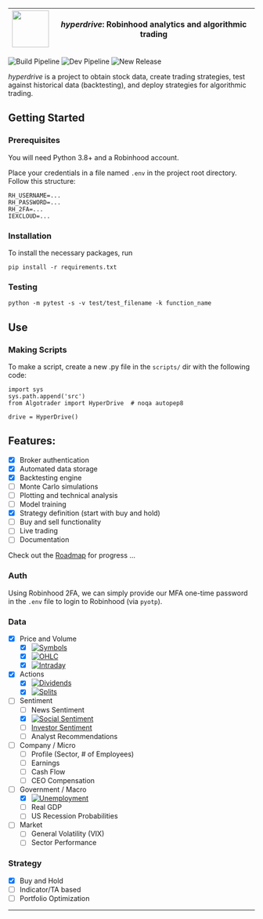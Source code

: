 | <img src="https://raw.githubusercontent.com/suchak1/hyperdrive/master/img/1.png" width="75" /> | _hyperdrive_: Robinhood analytics and algorithmic trading |
| ---------------------------------------------------------------------------------------------- | --------------------------------------------------------- |

![Build Pipeline](https://github.com/suchak1/hyperdrive/workflows/Build%20Pipeline/badge.svg) ![Dev Pipeline](https://github.com/suchak1/hyperdrive/workflows/Dev%20Pipeline/badge.svg) ![New Release](https://github.com/suchak1/hyperdrive/workflows/New%20Release/badge.svg)

_hyperdrive_ is a project to obtain stock data, create trading strategies, test against historical data (backtesting), and deploy strategies for algorithmic trading.

## Getting Started

### Prerequisites

You will need Python 3.8+ and a Robinhood account.

Place your credentials in a file named `.env` in the project root directory.
Follow this structure:

```
RH_USERNAME=...
RH_PASSWORD=...
RH_2FA=...
IEXCLOUD=...
```

### Installation

To install the necessary packages, run

```
pip install -r requirements.txt
```

### Testing

```
python -m pytest -s -v test/test_filename -k function_name
```

## Use

### Making Scripts

To make a script, create a new .py file in the `scripts/` dir with the following code:

```
import sys
sys.path.append('src')
from Algotrader import HyperDrive  # noqa autopep8

drive = HyperDrive()
```

## Features:

- [x] Broker authentication
- [x] Automated data storage
- [x] Backtesting engine
- [ ] Monte Carlo simulations
- [ ] Plotting and technical analysis
- [ ] Model training
- [x] Strategy definition (start with buy and hold)
- [ ] Buy and sell functionality
- [ ] Live trading
- [ ] Documentation

Check out the [Roadmap](https://github.com/suchak1/hyperdrive/projects/2) for progress
...

### Auth

Using Robinhood 2FA, we can simply provide our MFA one-time password in the `.env` file to login to Robinhood (via `pyotp`).

### Data

- [x] Price and Volume
  - [x] [![Symbols](https://github.com/suchak1/hyperdrive/workflows/Symbols/badge.svg)](https://github.com/suchak1/hyperdrive/actions?query=workflow%3ASymbols)
  - [x] [![OHLC](https://github.com/suchak1/hyperdrive/workflows/OHLC/badge.svg)](https://github.com/suchak1/hyperdrive/actions?query=workflow%3AOHLC)
  - [x] [![Intraday](https://github.com/suchak1/hyperdrive/workflows/Intraday/badge.svg)](https://github.com/suchak1/hyperdrive/actions?query=workflow%3AIntraday)
- [x] Actions
  - [x] [![Dividends](https://github.com/suchak1/hyperdrive/workflows/Dividends/badge.svg)](https://github.com/suchak1/hyperdrive/actions?query=workflow%3ADividends)
  - [x] [![Splits](https://github.com/suchak1/hyperdrive/workflows/Splits/badge.svg)](https://github.com/suchak1/hyperdrive/actions?query=workflow%3ASplits)
- [ ] Sentiment
  - [ ] News Sentiment
  - [x] [![Social Sentiment](<https://github.com/suchak1/hyperdrive/workflows/Social%20Sentiment%20(1)/badge.svg>)](https://github.com/suchak1/hyperdrive/actions?query=workflow%3A%22Social+Sentiment+%281%29%22)
  - [ ] [Investor Sentiment](http://www.aaii.com/files/surveys/sentiment.xls)
  - [ ] Analyst Recommendations
- [ ] Company / Micro
  - [ ] Profile (Sector, # of Employees)
  - [ ] Earnings
  - [ ] Cash Flow
  - [ ] CEO Compensation
- [ ] Government / Macro <!-- this stuff prob won't be v useful -->
  - [x] [![Unemployment](https://github.com/suchak1/hyperdrive/workflows/Unemployment/badge.svg)](https://github.com/suchak1/hyperdrive/actions?query=workflow%3AUnemployment) <!-- BLS -->
  - [ ] Real GDP <!-- BEA -->
  - [ ] US Recession Probabilities <!-- FRED -->
- [ ] Market
  - [ ] General Volatility (VIX)
  - [ ] Sector Performance

### Strategy

- [x] Buy and Hold
- [ ] Indicator/TA based
- [ ] Portfolio Optimization

---
